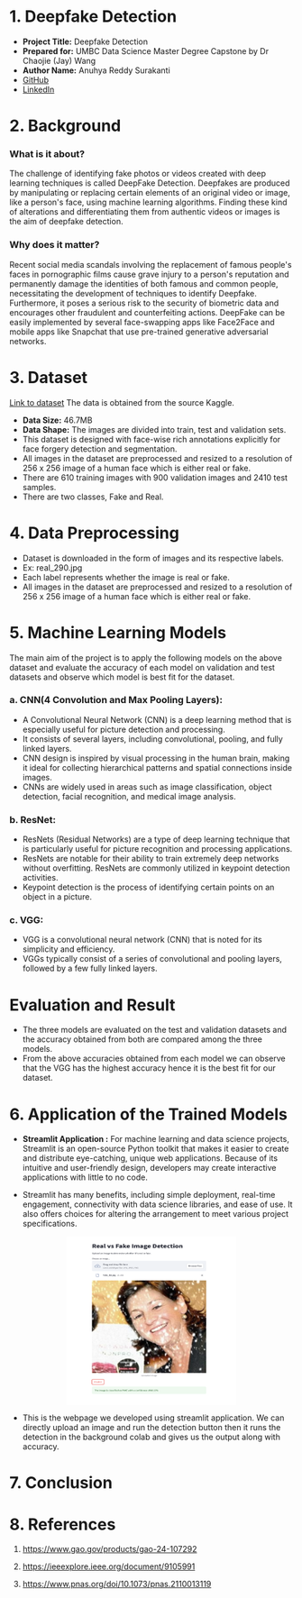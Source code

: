 # 1. Deepfake Detection 
- **Project Title:** Deepfake Detection
- **Prepared for:** UMBC Data Science Master Degree Capstone by Dr Chaojie (Jay) Wang
- **Author Name:** Anuhya Reddy Surakanti
- [GitHub](https://github.com/anuhyasurakanti)
- [LinkedIn](https://www.linkedin.com/in/anuhya-reddy-surakanti/)

# 2. Background
### What is it about?
The challenge of identifying fake photos or videos created with deep learning techniques is called DeepFake Detection. Deepfakes are produced by manipulating or replacing certain elements of an original video or image, like a person's face, using machine learning algorithms. Finding these kind of alterations and differentiating them from authentic videos or images is the aim of deepfake detection.

### Why does it matter?
Recent social media scandals involving the replacement of famous people's faces in pornographic films cause grave injury to a person's reputation and permanently damage the identities of both famous and common people, necessitating the development of techniques to identify Deepfake.
Furthermore, it poses a serious risk to the security of biometric data and encourages other fraudulent and counterfeiting actions. DeepFake can be easily implemented by several face-swapping apps like Face2Face and mobile apps like Snapchat that use pre-trained generative adversarial networks.

# 3. Dataset
[Link to dataset](https://www.kaggle.com/datasets/manjilkarki/deepfake-and-real-images/data)
The data is obtained from the source Kaggle. 
- **Data Size:** 46.7MB
- **Data Shape:** The images are divided into train, test and validation sets.
- This dataset is designed with face-wise rich annotations explicitly for face forgery detection and segmentation. 
- All images in the dataset are preprocessed and resized to a resolution of 256 x 256 image of a human face which is either real or fake.
- There are 610 training images with 900 validation images and 2410 test samples.
- There are two classes, Fake and Real.

# 4. Data Preprocessing
- Dataset is downloaded in the form of images and its respective labels.
- Ex:  real_290.jpg
- Each label represents whether the image is real or fake.
- All images in the dataset are preprocessed and resized to a resolution of 256 x 256 image of a human face which is either real or fake.

# 5. Machine Learning Models
The main aim of the project is to apply the following models on the above dataset and evaluate the accuracy of each model on validation and test datasets and observe which model is best fit for the dataset. 
### a. CNN(4 Convolution and Max Pooling Layers):
- A Convolutional Neural Network (CNN) is a deep learning method that is especially useful for picture detection and processing. 
- It consists of several layers, including convolutional, pooling, and fully linked layers. 
- CNN design is inspired by visual processing in the human brain, making it ideal for collecting hierarchical patterns and spatial connections inside images.
- CNNs are widely used in areas such as image classification, object detection, facial recognition, and medical image analysis.

### b. ResNet:
- ResNets (Residual Networks) are a type of deep learning technique that is particularly useful for picture recognition and processing applications. 
- ResNets are notable for their ability to train extremely deep networks without overfitting. ResNets are commonly utilized in keypoint detection activities.
- Keypoint detection is the process of identifying certain points on an object in a picture.

### c. VGG:
- VGG is a convolutional neural network (CNN) that is noted for its simplicity and efficiency.
- VGGs typically consist of a series of convolutional and pooling layers, followed by a few fully linked layers.

# Evaluation and Result
- The three models are evaluated on the test and validation datasets and the accuracy obtained from both are compared among the three models.
- From the above accuracies obtained from each model we can observe that the VGG has the highest accuracy hence it is the best fit for our dataset.

# 6. Application of the Trained Models
- **Streamlit Application :** For machine learning and data science projects, Streamlit is an open-source Python toolkit that makes it easier to create and distribute eye-catching, unique web applications. Because of its intuitive and user-friendly design, developers may create interactive applications with little to no code.

- Streamlit has many benefits, including simple deployment, real-time engagement, connectivity with data science libraries, and ease of use. It also offers choices for altering the arrangement to meet various project specifications.

<img src="docs/Streamlit1.png" alt="Web Page" style="display: block; margin-left: auto; margin-right: auto; width: 300px; height:300px;">


- This is the webpage we developed using streamlit application. We can directly upload an image and run the detection button then it runs the detection in the background colab and gives us the output along with accuracy.

# 7. Conclusion


# 8. References
1. https://www.gao.gov/products/gao-24-107292

2. https://ieeexplore.ieee.org/document/9105991

3. https://www.pnas.org/doi/10.1073/pnas.2110013119
